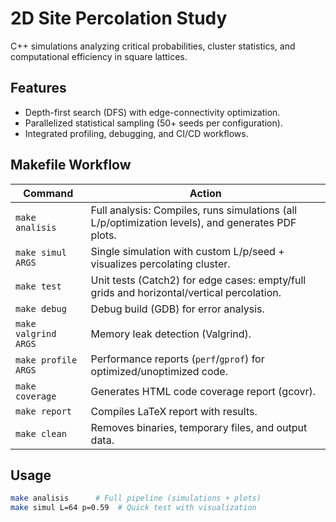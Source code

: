 # 2D Site Percolation Study  
C++ simulations analyzing critical probabilities, cluster statistics, and computational efficiency in square lattices.

## **Features**  
- Depth-first search (DFS) with edge-connectivity optimization.  
- Parallelized statistical sampling (50+ seeds per configuration).  
- Integrated profiling, debugging, and CI/CD workflows.  

## **Makefile Workflow**  
| Command          | Action                                                                 |
|------------------|-----------------------------------------------------------------------|
| `make analisis`  | Full analysis: Compiles, runs simulations (all L/p/optimization levels), and generates PDF plots. |
| `make simul ARGS`| Single simulation with custom L/p/seed + visualizes percolating cluster. |
| `make test`      | Unit tests (Catch2) for edge cases: empty/full grids and horizontal/vertical percolation. |
| `make debug`     | Debug build (GDB) for error analysis.                                |
| `make valgrind ARGS` | Memory leak detection (Valgrind).                              |
| `make profile ARGS`  | Performance reports (`perf`/`gprof`) for optimized/unoptimized code. |
| `make coverage`  | Generates HTML code coverage report (gcovr).                         |
| `make report`    | Compiles LaTeX report with results.                                  |
| `make clean`     | Removes binaries, temporary files, and output data.                  |

## **Usage**  
```bash  
make analisis      # Full pipeline (simulations + plots)  
make simul L=64 p=0.59  # Quick test with visualization  
